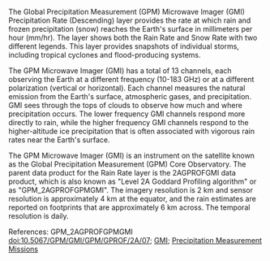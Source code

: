 The Global Precipitation Measurement (GPM) Microwave Imager (GMI) Precipitation Rate (Descending) layer provides the rate at which rain and frozen precipitation (snow) reaches the Earth's surface in millimeters per hour (mm/hr). The layer shows both the Rain Rate and Snow Rate with two different legends. This layer provides snapshots of individual storms, including tropical cyclones and flood-producing systems.

The GPM Microwave Imager (GMI) has a total of 13 channels, each observing the Earth at a different frequency (10-183 GHz) or at a different polarization (vertical or horizontal). Each channel measures the natural emission from the Earth's surface, atmospheric gases, and precipitation. GMI sees through the tops of clouds to observe how much and where precipitation occurs. The lower frequency GMI channels respond more directly to rain, while the higher frequency GMI channels respond to the higher-altitude ice precipitation that is often associated with vigorous rain rates near the Earth's surface.

The GPM Microwave Imager (GMI) is an instrument on the satellite known as the Global Precipitation Measurement (GPM) Core Observatory. The parent data product for the Rain Rate layer is the 2AGPROFGMI data product, which is also known as "Level 2A Goddard Profiling algorithm" or as "GPM_2AGPROFGPMGMI". The imagery resolution is 2 km and sensor resolution is approximately 4 km at the equator, and the rain estimates are reported on footprints that are approximately 6 km across. The temporal resolution is daily.

References: GPM_2AGPROFGPMGMI [doi:10.5067/GPM/GMI/GPM/GPROF/2A/07](https://doi.org/10.5067/GPM/GMI/GPM/GPROF/2A/07); [GMI](https://gpm.nasa.gov/gpm/flight-project/gmi); [Precipitation Measurement Missions](https://pps.gsfc.nasa.gov)